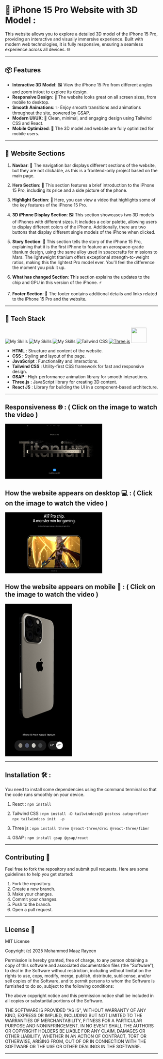 # 📱 iPhone 15 Pro Website with 3D Model :

This website allows you to explore a detailed 3D model of the iPhone 15 Pro, providing an interactive and visually immersive experience. Built with modern web technologies, it is fully responsive, ensuring a seamless experience across all devices. 🌐

---

## 📦 Features

- **Interactive 3D Model**: 🖼️ View the iPhone 15 Pro from different angles and zoom in/out to explore its design.
- **Responsive Design**: 📱 The website looks great on all screen sizes, from mobile to desktop.
- **Smooth Animations**: ✨ Enjoy smooth transitions and animations throughout the site, powered by GSAP.
- **Modern UI/UX**: 🌟 Clean, minimal, and engaging design using Tailwind CSS and React.
- **Mobile Optimized**: 📲 The 3D model and website are fully optimized for mobile users.

---

## 📑 Website Sections

1. **Navbar**: 📍 The navigation bar displays different sections of the website, but they are not clickable, as this is a frontend-only project based on the main page.

2. **Hero Section**: 🌟 This section features a brief introduction to the iPhone 15 Pro, including its price and a side picture of the phone.

3. **Highlight Section**: 🎥 Here, you can view a video that highlights some of the key features of the iPhone 15 Pro.

4. **3D iPhone Display Section**: 🖼️ This section showcases two 3D models of iPhones with different sizes. It includes a color palette, allowing users to display different colors of the iPhone. Additionally, there are two buttons that display different single models of the iPhone when clicked.

5. **Story Section**: 📜 This section tells the story of the iPhone 15 Pro, explaining that it is the first iPhone to feature an aerospace-grade titanium design, using the same alloy used in spacecrafts for missions to Mars. The lightweight titanium offers exceptional strength-to-weight ratios, making this the lightest Pro model ever. You'll feel the difference the moment you pick it up.

6. **What has changed Section**: This section explains the updates to the chip and GPU in this version of the iPhone. ⚡

7. **Footer Section**: 📘 The footer contains additional details and links related to the iPhone 15 Pro and the website.

---

## 🚀 Tech Stack

 ![My Skills](https://skillicons.dev/icons?i=html) ![My Skills](https://skillicons.dev/icons?i=css)  ![My Skills](https://skillicons.dev/icons?i=js) ![Tailwind CSS](https://skillicons.dev/icons?i=tailwind) [![Three.js](https://skillicons.dev/icons?i=threejs)](https://skillicons.dev) <img src="https://github.com/0maaz-01/Alaikoo_PDF_Reader_and_Editor./blob/main/Images/React.png" width="50" height="50"> 


- **HTML** : Structure and content of the website.
- **CSS** :  Styling and layout of the page.
- **JavaScript** :  Functionality and interactions.
- **Tailwind CSS** :  Utility-first CSS framework for fast and responsive design.
- **GSAP** :  High-performance animation library for smooth interactions.
- **Three.js** :  JavaScript library for creating 3D content.
- **React JS** :  Library for building the UI in a component-based architecture.


---

## Responsiveness 🌐 : ( Click on the image to watch the video )
[<img src="https://github.com/0maaz-01/Apple-Website/blob/main/public/Ab.png" alt="Thumbnail" width="320" height="180">](https://youtu.be/wivwzfPWoDg?si=PWw8K3v9ofnPxgFQ)

## How the website appears on desktop 💻 :  ( Click on the image to watch the video )
[<img src="https://github.com/0maaz-01/Apple-Website/blob/main/public/An.png" alt="Thumbnail" width="320" height="200">](https://youtu.be/wivwzfPWoDg?si=tOMaQoXfh67KGZTB)

## How the website appears on mobile 📱 :  ( Click on the image to watch the video )
[<img src="https://github.com/0maaz-01/Apple-Website/blob/main/public/1.png" alt="Thumbnail" width="220" height="500">](https://youtube.com/shorts/nLpjSAjnsVE?feature=share)

---

## Installation 🛠️ :
You need to install some dependencies using the command terminal so that the code runs smoothly on your device.

1) React :
`npm install `

2) Tailwind CSS :
   `npm install -D tailwindcss@3 postcss autoprefixer`
     
    `npx tailwindcss init  -p`

4) Three js :
   `npm install three @react-three/drei @react-three/fiber`

5) GSAP :
`npm install gsap @gsap/react`

---

## Contributing 🤝

Feel free to fork the repository and submit pull requests. Here are some guidelines to help you get started:

1. Fork the repository.
2. Create a new branch.
3. Make your changes.
4. Commit your changes.
5. Push to the branch.
6. Open a pull request.

---

## License 📜

MIT License

Copyright (c) 2025 Mohammed Maaz Rayeen

Permission is hereby granted, free of charge, to any person obtaining a copy
of this software and associated documentation files (the "Software"), to deal
in the Software without restriction, including without limitation the rights
to use, copy, modify, merge, publish, distribute, sublicense, and/or sell
copies of the Software, and to permit persons to whom the Software is
furnished to do so, subject to the following conditions:

The above copyright notice and this permission notice shall be included in all
copies or substantial portions of the Software.

THE SOFTWARE IS PROVIDED "AS IS", WITHOUT WARRANTY OF ANY KIND, EXPRESS OR
IMPLIED, INCLUDING BUT NOT LIMITED TO THE WARRANTIES OF MERCHANTABILITY,
FITNESS FOR A PARTICULAR PURPOSE AND NONINFRINGEMENT. IN NO EVENT SHALL THE
AUTHORS OR COPYRIGHT HOLDERS BE LIABLE FOR ANY CLAIM, DAMAGES OR OTHER
LIABILITY, WHETHER IN AN ACTION OF CONTRACT, TORT OR OTHERWISE, ARISING FROM,
OUT OF OR IN CONNECTION WITH THE SOFTWARE OR THE USE OR OTHER DEALINGS IN THE
SOFTWARE.

---

